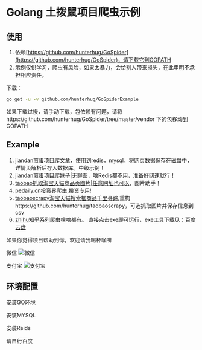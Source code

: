 # Golang 土拨鼠项目爬虫示例

## 使用
1. 依赖[https://github.com/hunterhug/GoSpider](https://github.com/hunterhug/GoSpider)，请下载它到GOPATH
2. 示例仅供学习，爬虫有风险，如果太暴力，会给别人带来损失，在此申明不承担相应责任。

下载：

```bash
go get -u -v github.com/hunterhug/GoSpiderExample
```

如果下载过慢，请手动下载，包依赖有问题，请将https://github.com/hunterhug/GoSpider/tree/master/vendor 下的包移动到GOPATH
## Example
1. [jiandan煎蛋项目爬文章](jiandan/README.md)，使用到redis，mysql，将网页数据保存在磁盘中，详情页解析后存入数据库。中级示例！
2. [jiandan煎蛋项目爬妹子|无聊图](jiandanmeizi/README.md)，啥Redis都不用，准备好网速就行！
3. [taobao抓取淘宝天猫商品页图片|任意网址也可以](taobao/README.md)，图片助手！
4. [pedaily.cn投资界爬虫](pedaily/README.md),投资专用!
5. [taobaoscrapy淘宝天猫搜索框商品千里寻踪](taobaoscrapy/README.md),重构https://github.com/hunterhug/taobaoscrapy，可选抓取图片并保存信息到csv
6. [zhihu知乎系列爬虫](zhihu/README.md)啥啥都有。
直接点击exe即可运行，exe工具下载见：[百度云盘](http://pan.baidu.com/s/1gfgi9YN)

如果你觉得项目帮助到你，欢迎请我喝杯咖啡

微信
![微信](https://raw.githubusercontent.com/hunterhug/hunterhug.github.io/master/static/jpg/wei.png)

支付宝
![支付宝](https://raw.githubusercontent.com/hunterhug/hunterhug.github.io/master/static/jpg/ali.png)

## 环境配置
安装GO环境

安装MYSQL

安装Reids

请自行百度
